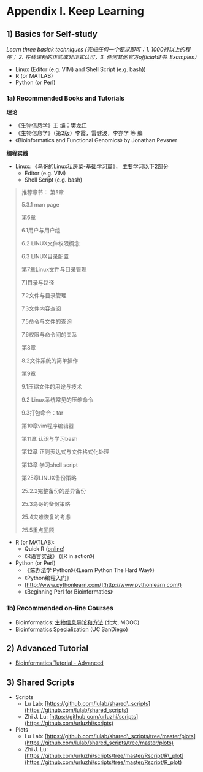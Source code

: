 # Appendix I. Keep Learning

## 1\) Basics for Self-study <a id="self-study"></a>

_Learn three basick techniques \(完成任何一个要求即可：1. 1000行以上的程序； 2. 在线课程的正式或非正式认可，3. 任何其他官方official证书. Examples）_

* Linux \(Editor \(e.g. VIM\) and Shell Script \(e.g. bash\)\)
* R \(or MATLAB\)
* Python \(or Perl\)

### 1a\) Recommended Books and Tutorials <a id="read"></a>

**理论**

* 《[生物信息学](http://ibi.zju.edu.cn/bioinplant/courses/jianyaomulu.htm)》主   编：樊龙江
* 《生物信息学》（第2版）李霞，雷健波，李亦学 等 编
* 《Bioinformatics and Functional Genomics》 by Jonathan Pevsner

**编程实践**

* Linux: 《鸟哥的Linux私房菜-基础学习篇》， 主要学习以下2部分  
  * Editor \(e.g. VIM\)  
  * Shell Script \(e.g. bash\)

> 推荐章节： 第5章
>
> 5.3.1 man page
>
> 第6章
>
> 6.1用户与用户组
>
> 6.2 LINUX文件权限概念
>
> 6.3 LINUX目录配置
>
> 第7章Linux文件与目录管理
>
> 7.1目录与路径
>
> 7.2文件与目录管理
>
> 7.3文件内容查阅
>
> 7.5命令与文件的查询
>
> 7.6权限与命令间的关系
>
> 第8章
>
> 8.2文件系统的简单操作
>
> 第9章
>
> 9.1压缩文件的用途与技术
>
> 9.2 Linux系统常见的压缩命令
>
> 9.3打包命令：tar
>
> 第10章vim程序编辑器
>
> 第11章 认识与学习bash
>
> 第12章 正则表达式与文件格式化处理
>
> 第13章 学习shell script
>
> 第25章LINUX备份策略
>
> 25.2.2完整备份的差异备份
>
> 25.3鸟哥的备份策略
>
> 25.4灾难恢复的考虑
>
> 25.5重点回顾

* R \(or MATLAB\):
  * Quick R \([online](http://www.statmethods.net/)\)
  * 《R语言实战》 \(《R in action》\)
* Python \(or Perl\)
  * 《笨办法学 Python》（《Learn Python The Hard Way》）
  * 《Python编程入门》
  * [http://www.pythonlearn.com/](http://www.pythonlearn.com/)
  * 《Beginning Perl for Bioinformatics》

### 1b\) Recommended on-line Courses

* Bioinformatics: [生物信息导论和方法](https://www.coursera.org/course/pkubioinfo) \(北大, MOOC\)
* [Bioinformatics Specialization](https://www.coursera.org/specializations/bioinformatics?utm_medium=courseDescripTop) \(UC SanDiego\)

## 2\) Advanced Tutorial <a id="advanced"></a>

* [Bioinformatics Tutorial - Advanced](http://lulab.gitbook.io/training)

## 3\) Shared Scripts <a id="share-script"></a>

* Scripts
  * Lu Lab: [https://github.com/lulab/shared\_scripts](https://github.com/lulab/shared_scripts)
  * Zhi J. Lu: [https://github.com/urluzhi/scripts](https://github.com/urluzhi/scripts)
* Plots
  * Lu Lab: [https://github.com/lulab/shared\_scripts/tree/master/plots](https://github.com/lulab/shared_scripts/tree/master/plots)
  * Zhi J. Lu: [https://github.com/urluzhi/scripts/tree/master/Rscript/R\_plot](https://github.com/urluzhi/scripts/tree/master/Rscript/R_plot)


